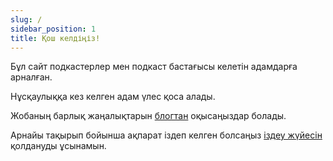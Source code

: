 ```yaml
---
slug: /
sidebar_position: 1
title: Қош келдіңіз!
---
```


Бұл сайт подкастерлер мен подкаст бастағысы келетін адамдарға арналған.

Нұсқаулыққа кез келген адам үлес қоса алады.

Жобаның барлық жаңалықтарын [блогтан][1] оқысаңыздар болады.

Арнайы тақырып бойынша ақпарат іздеп келген болсаңыз [іздеу жүйесін][2] қолдануды ұсынамын.

[1]: /blog
[2]: /search
